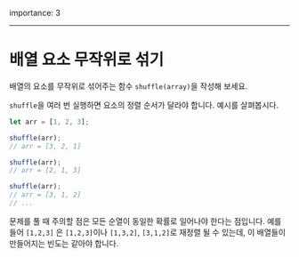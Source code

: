 importance: 3

---

# 배열 요소 무작위로 섞기

배열의 요소를 무작위로 섞어주는 함수 `shuffle(array)`을 작성해 보세요.

`shuffle`을 여러 번 실행하면 요소의 정렬 순서가 달라야 합니다. 예시를 살펴봅시다.

```js
let arr = [1, 2, 3];

shuffle(arr);
// arr = [3, 2, 1]

shuffle(arr);
// arr = [2, 1, 3]

shuffle(arr);
// arr = [3, 1, 2]
// ...
```

문제를 풀 때 주의할 점은 모든 순열이 동일한 확률로 일어나야 한다는 점입니다. 예를 들어 `[1,2,3]` 은 `[1,2,3]`이나 `[1,3,2]`, `[3,1,2]`로 재정렬 될 수 있는데, 이 배열들이 만들어지는 빈도는 같아야 합니다.

